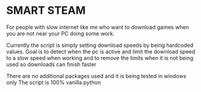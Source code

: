 # SMART STEAM

For people with slow internet like me who want to download games when you are not near your PC doing some work.

Currently the script is simply setting download speeds by being hardcoded values. Goal is to detect when the pc is active and limit the download speed to a slow speed when working and to remove the limits when it is not being used so downloads can finish faster

There are no additional packages used and it is being tested in windows only
The script is 100% vanilla python
